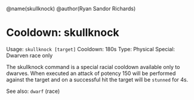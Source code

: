 @name(skullknock)
@author(Ryan Sandor Richards)

# Cooldown: skullknock
Usage: `skullknock [target]`
Cooldown: 180s
Type: Physical
Special: Dwarven race only

The skullknock command is a special racial cooldown available only to dwarves.
When executed an attack of potency 150 will be performed against the target and
on a successful hit the target will be `stunned` for 4s.

See also: `dwarf` (race)
